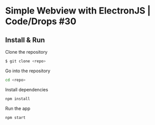 # Simple Webview with ElectronJS | Code/Drops #30

## Install & Run 

Clone the repository
```sh
$ git clone <repo>
```

Go into the repository
```sh
cd <repo>
```

Install dependencies
```sh
npm install
```

Run the app
```sh
npm start
```
